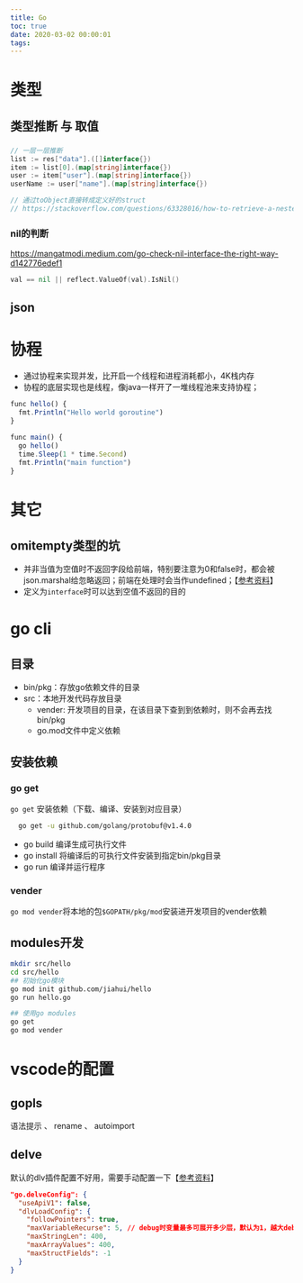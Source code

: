 ```yaml
---
title: Go
toc: true
date: 2020-03-02 00:00:01
tags:
---
```



# 类型
## 类型推断 与 取值
### 
```go
// 一层一层推断
list := res["data"].([]interface{})
item := list[0].(map[string]interface{})
user := item["user"].(map[string]interface{})
userName := user["name"].(map[string]interface{})

// 通过toObject直接转成定义好的struct
// https://stackoverflow.com/questions/63328016/how-to-retrieve-a-nested-json-value-in-a-top-level-struct-in-golang

```

### nil的判断
https://mangatmodi.medium.com/go-check-nil-interface-the-right-way-d142776edef1
```go
val == nil || reflect.ValueOf(val).IsNil()
```

## json


# 协程
* 通过协程来实现并发，比开启一个线程和进程消耗都小，4K栈内存
* 协程的底层实现也是线程，像java一样开了一堆线程池来支持协程；

```js
func hello() {  
  fmt.Println("Hello world goroutine")
}

func main() {  
  go hello()
  time.Sleep(1 * time.Second)
  fmt.Println("main function")
}
```


# 其它
## omitempty类型的坑
* 并非当值为空值时不返回字段给前端，特别要注意为0和false时，都会被json.marshal给忽略返回；前端在处理时会当作undefined；【[参考资料](https://ethancai.github.io/2016/06/23/bad-parts-about-json-serialization-in-Golang/)】
* 定义为`interface`时可以达到空值不返回的目的


# go cli
## 目录
* bin/pkg：存放go依赖文件的目录
* src：本地开发代码存放目录
  * vender: 开发项目的目录，在该目录下查到到依赖时，则不会再去找bin/pkg
  * go.mod文件中定义依赖

## 安装依赖
### go get
`go get` 安装依赖（下载、编译、安装到对应目录）
```sh
  go get -u github.com/golang/protobuf@v1.4.0
```
* go build 编译生成可执行文件
* go install 将编译后的可执行文件安装到指定bin/pkg目录
* go run 编译并运行程序

### vender
`go mod vender`将本地的包`$GOPATH/pkg/mod`安装进开发项目的vender依赖


## modules开发
```sh
mkdir src/hello
cd src/hello
## 初始化go模块
go mod init github.com/jiahui/hello
go run hello.go

## 使用go modules
go get
go mod vender
```

# vscode的配置
## gopls
语法提示 、 rename 、 autoimport

## delve
默认的dlv插件配置不好用，需要手动配置一下【[参考资料](https://itnext.io/golang-bits-better-debugging-in-vscode-599bc5b018da)】
```json
"go.delveConfig": {
  "useApiV1": false,
  "dlvLoadConfig": {
    "followPointers": true,
    "maxVariableRecurse": 5, // debug时变量最多可展开多少层，默认为1，越大debug启动越慢
    "maxStringLen": 400,
    "maxArrayValues": 400,
    "maxStructFields": -1
  }
}
```